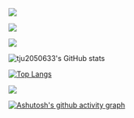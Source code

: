 
<p>
<a href="https://github.com/tju2050633"><img src="https://img.shields.io/github/followers/tju2050633?style=social"/></a>
</p>

<p>
<a href="https://twitter.com/NickWil68088380"><img src="https://img.shields.io/twitter/url?style=social&url=https%3A%2F%2Ftwitter.com%2FNickWil68088380"/></a>
</p>

<p>
<a href="https://www.youtube.com/channel/UCihs4o-50IDjWCMt8HUZtBQ"><img src="https://img.shields.io/youtube/channel/views/UCihs4o-50IDjWCMt8HUZtBQ?style=social"/></a>
</p>

![tju2050633's GitHub stats](https://github-readme-stats.vercel.app/api?username=tju2050633&show_icons=true&theme=synthwave)

[![Top Langs](https://github-readme-stats.vercel.app/api/top-langs/?username=tju2050633&layout=compact)](https://github.com/anuraghazra/github-readme-stats)

![](https://stats.justsong.cn/api/bilibili/?id=10453840&theme=dark)

[![Ashutosh's github activity graph](https://github-readme-activity-graph.cyclic.app/graph?username=tju2050633&theme=tokyo-night)](https://github.com/tju2050633/github-readme-activity-graph)







